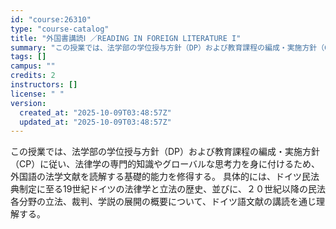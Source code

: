 ```yaml
---
id: "course:26310"
type: "course-catalog"
title: "外国書講読Ⅰ ／READING IN FOREIGN LITERATURE I"
summary: "この授業では、法学部の学位授与方針（DP）および教育課程の編成・実施方針（CP）に従い、法律学の専門的知識やグローバルな思考力を身に付けるため、外国語の法学文献を読解する基礎的能力を修得する。 具体的には、ドイツ民法典制定に至る19世紀ドイ…"
tags: []
campus: ""
credits: 2
instructors: []
license: " "
version:
  created_at: "2025-10-09T03:48:57Z"
  updated_at: "2025-10-09T03:48:57Z"
---
```


この授業では、法学部の学位授与方針（DP）および教育課程の編成・実施方針（CP）に従い、法律学の専門的知識やグローバルな思考力を身に付けるため、外国語の法学文献を読解する基礎的能力を修得する。 具体的には、ドイツ民法典制定に至る19世紀ドイツの法律学と立法の歴史、並びに、２０世紀以降の民法各分野の立法、裁判、学説の展開の概要について、ドイツ語文献の講読を通じ理解する。
